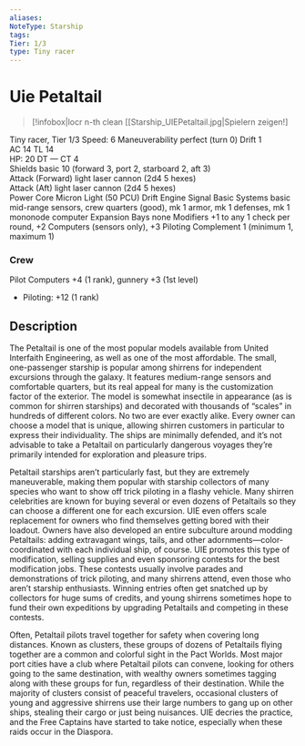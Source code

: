 ```yaml
---
aliases: 
NoteType: Starship
tags: 
Tier: 1/3
type: Tiny racer
---
```


# Uie Petaltail

> [!infobox|locr n-th clean
>  [[Starship_UIEPetaltail.jpg|Spielern zeigen!]
> 
Tiny racer, Tier 1/3 
Speed: 6
Maneuverability perfect (turn 0)
Drift 1  
AC 14
TL 14  
HP: 20
DT —
CT 4  
Shields basic 10 (forward 3, port 2, starboard 2, aft 3)  
Attack (Forward) light laser cannon (2d4
5 hexes)  
Attack (Aft) light laser cannon (2d4
5 hexes)  
Power Core Micron Light (50 PCU)
Drift Engine Signal Basic
Systems basic mid-range sensors, crew quarters (good), mk 1 armor, mk 1 defenses, mk 1 mononode computer
Expansion Bays none
Modifiers +1 to any 1 check per round, +2 Computers (sensors only), +3 Piloting
Complement 1 (minimum 1, maximum 1)

### Crew

Pilot Computers +4 (1 rank), gunnery +3 (1st level)
  - Piloting: +12 (1 rank)

## Description

The Petaltail is one of the most popular models available from United Interfaith Engineering, as well as one of the most affordable. The small, one-passenger starship is popular among shirrens for independent excursions through the galaxy. It features medium-range sensors and comfortable quarters, but its real appeal for many is the customization factor of the exterior. The model is somewhat insectile in appearance (as is common for shirren starships) and decorated with thousands of “scales” in hundreds of different colors. No two are ever exactly alike. Every owner can choose a model that is unique, allowing shirren customers in particular to express their individuality. The ships are minimally defended, and it’s not advisable to take a Petaltail on particularly dangerous voyages
they’re primarily intended for exploration and pleasure trips.  
 
Petaltail starships aren’t particularly fast, but they are extremely maneuverable, making them popular with starship collectors of many species who want to show off trick piloting in a flashy vehicle. Many shirren celebrities are known for buying several or even dozens of Petaltails so they can choose a different one for each excursion. UIE even offers scale replacement for owners who find themselves getting bored with their loadout. Owners have also developed an entire subculture around modding Petaltails: adding extravagant wings, tails, and other adornments—color-coordinated with each individual ship, of course. UIE promotes this type of modification, selling supplies and even sponsoring contests for the best modification jobs. These contests usually involve parades and demonstrations of trick piloting, and many shirrens attend, even those who aren’t starship enthusiasts. Winning entries often get snatched up by collectors for huge sums of credits, and young shirrens sometimes hope to fund their own expeditions by upgrading Petaltails and competing in these contests.  
 
Often, Petaltail pilots travel together for safety when covering long distances. Known as clusters, these groups of dozens of Petaltails flying together are a common and colorful sight in the Pact Worlds. Most major port cities have a club where Petaltail pilots can convene, looking for others going to the same destination, with wealthy owners sometimes tagging along with these groups for fun, regardless of their destination. While the majority of clusters consist of peaceful travelers, occasional clusters of young and aggressive shirrens use their large numbers to gang up on other ships, stealing their cargo or just being nuisances. UIE decries the practice, and the Free Captains have started to take notice, especially when these raids occur in the Diaspora.
